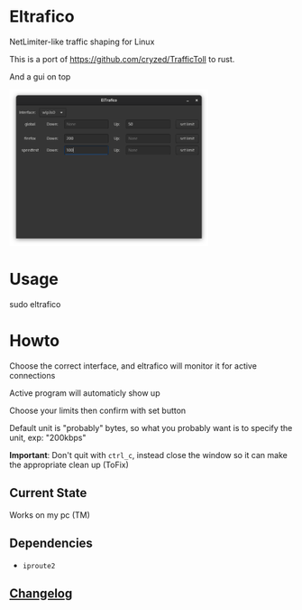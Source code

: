 # Eltrafico
NetLimiter-like traffic shaping for Linux

This is a port of https://github.com/cryzed/TrafficToll to rust.

And a gui on top

<img src="./gui.png" width="70%" height="70%">

# Usage
sudo eltrafico

# Howto
Choose the correct interface, and eltrafico will monitor it for active connections

Active program will automaticly show up

Choose your limits then confirm with set button

Default unit is "probably" bytes, so what you probably want is to specify the unit, exp: "200kbps"

**Important**: Don't quit with `ctrl_c`, instead close the window so it can make the appropriate clean up (ToFix)

## Current State
Works on my pc (TM)

## Dependencies
 - `iproute2`

## [Changelog](./CHANGELOG.md)
